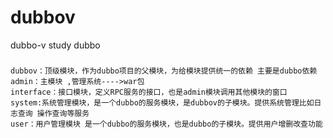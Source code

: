# dubbov
dubbo-v
study dubbo
 ###
    dubbov：顶级模块，作为dubbo项目的父模块，为给模块提供统一的依赖 主要是dubbo依赖
    admin：主模块 ,管理系统---->war包
    interface：接口模块，定义RPC服务的接口，也是admin模块调用其他模块的窗口
    system:系统管理模块，是一个dubbo的服务模块，是dubbov的子模块。提供系统管理比如日志查询 操作查询等服务
    user：用户管理模块 是一个dubbo的服务模块，也是dubbo的子模块。提供用户增删改查功能
